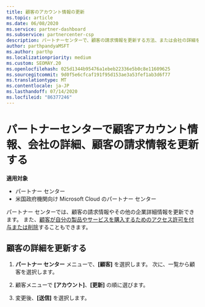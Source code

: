 ```yaml
---
title: 顧客のアカウント情報の更新
ms.topic: article
ms.date: 06/08/2020
ms.service: partner-dashboard
ms.subservice: partnercenter-csp
description: パートナーセンターで、顧客の請求情報を更新する方法、または会社の詳細を更新する方法について説明します。
author: parthpandyaMSFT
ms.author: parthp
ms.localizationpriority: medium
ms.custom: SEOMAY.20
ms.openlocfilehash: 025d1344b95476a1ebeb22336e5b0c8e11609625
ms.sourcegitcommit: 9d0f5e6cfcaf191f95d153ae3a53fef1ab3d6f77
ms.translationtype: MT
ms.contentlocale: ja-JP
ms.lasthandoff: 07/14/2020
ms.locfileid: "86377246"
---
```

# <a name="update-customer-account-info-company-details-and-customer-billing-information-in-partner-center"></a>パートナーセンターで顧客アカウント情報、会社の詳細、顧客の請求情報を更新する

**適用対象**

- パートナー センター
- 米国政府機関向け Microsoft Cloud のパートナー センター

パートナー センターでは、顧客の請求情報やその他の企業詳細情報を更新できます。 また、[顧客が自分の製品やサービスを購入するためのアクセス許可を付与または削除](give-customers-permission.md)することもできます。

## <a name="update-customer-details"></a>顧客の詳細を更新する

1. **パートナー センター** メニューで、**[顧客]** を選択します。 次に、一覧から顧客を選択します。

2. 顧客メニューで **[アカウント]**、**[更新]** の順に選びます。

3. 変更後、**[送信]** を選択します。